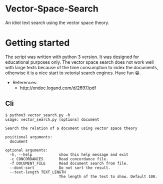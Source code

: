 # Vector-Space-Search
An idiot text search using the vector space theory.

# Getting started

The script was written with python 3 version. It was designed for educational purposes only. 
The vector space search does not work well with large texts because of the time consumption to index the documents, otherwise
it is a nice start to vetorial search engines. Have fun :grin:.

* References:
  - http://ondoc.logand.com/d/2697/pdf

## Cli

```shell
$ python3 vector_search.py -h
usage: vector_search.py [options] document

Search the relation of a document using vector space theory

positional arguments:
  document

optional arguments:
  -h, --help            show this help message and exit
  -c CONCORDANCES       Read concordance file.
  -f DOCUMENT_FILE      Read document search from file.
  --dont-sort           Do not sort the result.
  --text-length TEXT_LENGTH
                        The length of the text to show. Default 100.
```

